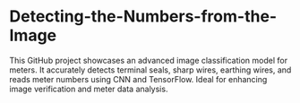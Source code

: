 # Detecting-the-Numbers-from-the-Image
This GitHub project showcases an advanced image classification model for meters. It accurately detects terminal seals, sharp wires, earthing wires, and reads meter numbers using CNN and TensorFlow. Ideal for enhancing image verification and meter data analysis.
